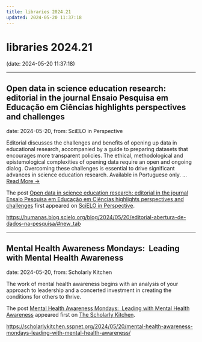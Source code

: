 ```yaml
---
title: libraries 2024.21
updated: 2024-05-20 11:37:18
---
```


# libraries 2024.21

(date: 2024-05-20 11:37:18)

---

## Open data in science education research: editorial in the journal Ensaio Pesquisa em Educação em Ciências highlights perspectives and challenges

date: 2024-05-20, from: SciELO in Perspective

<p>Editorial discusses the challenges and benefits of opening up data in educational research, accompanied by a guide to preparing datasets that encourages more transparent policies. The ethical, methodological and epistemological complexities of opening data require an open and ongoing dialog. Overcoming these challenges is essential to drive significant advances in science education research. Available in Portuguese only. <span class="ellipsis">&#8230;</span> <span class="more-link-wrap"><a href="https://humanas.blog.scielo.org/blog/2024/05/20/editorial-abertura-de-dados-na-pesquisa/#new_tab" class="more-link"><span>Read More &#8594;</span></a></span></p>
<p>The post <a href="https://humanas.blog.scielo.org/blog/2024/05/20/editorial-abertura-de-dados-na-pesquisa/#new_tab">Open data in science education research: editorial in the journal Ensaio Pesquisa em Educação em Ciências highlights perspectives and challenges</a> first appeared on <a href="https://blog.scielo.org/en">SciELO in Perspective</a>.</p> 

<https://humanas.blog.scielo.org/blog/2024/05/20/editorial-abertura-de-dados-na-pesquisa/#new_tab>

---

## Mental Health Awareness Mondays:  Leading with Mental Health Awareness

date: 2024-05-20, from: Scholarly Kitchen

<p>The work of mental health awareness begins with an analysis of your approach to leadership and a concerted investment in creating the conditions for others to thrive.</p>
<p>The post <a href="https://scholarlykitchen.sspnet.org/2024/05/20/mental-health-awareness-mondays-leading-with-mental-health-awareness/">Mental Health Awareness Mondays:  Leading with Mental Health Awareness</a> appeared first on <a href="https://scholarlykitchen.sspnet.org">The Scholarly Kitchen</a>.</p>
 

<https://scholarlykitchen.sspnet.org/2024/05/20/mental-health-awareness-mondays-leading-with-mental-health-awareness/>

